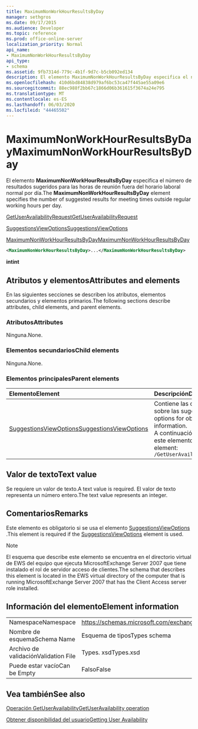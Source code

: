 ```yaml
---
title: MaximumNonWorkHourResultsByDay
manager: sethgros
ms.date: 09/17/2015
ms.audience: Developer
ms.topic: reference
ms.prod: office-online-server
localization_priority: Normal
api_name:
- MaximumNonWorkHourResultsByDay
api_type:
- schema
ms.assetid: 9fb7314d-779c-4b1f-9d7c-b5cb092ed134
description: El elemento MaximumNonWorkHourResultsByDay especifica el número de resultados sugeridos para las horas de reunión fuera del horario laboral normal por día.
ms.openlocfilehash: 410d6bd84838d979af6bc53ca47f445ae55a09e6
ms.sourcegitcommit: 88ec988f2bb67c1866d06b361615f3674a24e795
ms.translationtype: MT
ms.contentlocale: es-ES
ms.lasthandoff: 06/03/2020
ms.locfileid: "44465502"
---
```

# <a name="maximumnonworkhourresultsbyday"></a><span data-ttu-id="7ec08-103">MaximumNonWorkHourResultsByDay</span><span class="sxs-lookup"><span data-stu-id="7ec08-103">MaximumNonWorkHourResultsByDay</span></span>

<span data-ttu-id="7ec08-104">El elemento **MaximumNonWorkHourResultsByDay** especifica el número de resultados sugeridos para las horas de reunión fuera del horario laboral normal por día.</span><span class="sxs-lookup"><span data-stu-id="7ec08-104">The **MaximumNonWorkHourResultsByDay** element specifies the number of suggested results for meeting times outside regular working hours per day.</span></span> 
  
[<span data-ttu-id="7ec08-105">GetUserAvailabilityRequest</span><span class="sxs-lookup"><span data-stu-id="7ec08-105">GetUserAvailabilityRequest</span></span>](getuseravailabilityrequest.md)
  
[<span data-ttu-id="7ec08-106">SuggestionsViewOptions</span><span class="sxs-lookup"><span data-stu-id="7ec08-106">SuggestionsViewOptions</span></span>](suggestionsviewoptions.md)
  
[<span data-ttu-id="7ec08-107">MaximumNonWorkHourResultsByDay</span><span class="sxs-lookup"><span data-stu-id="7ec08-107">MaximumNonWorkHourResultsByDay</span></span>](maximumnonworkhourresultsbyday.md)
  
```xml
<MaximumNonWorkHourResultsByDay>...</MaximumNonWorkHourResultsByDay>
```

 <span data-ttu-id="7ec08-108">**int**</span><span class="sxs-lookup"><span data-stu-id="7ec08-108">**int**</span></span>
## <a name="attributes-and-elements"></a><span data-ttu-id="7ec08-109">Atributos y elementos</span><span class="sxs-lookup"><span data-stu-id="7ec08-109">Attributes and elements</span></span>

<span data-ttu-id="7ec08-110">En las siguientes secciones se describen los atributos, elementos secundarios y elementos primarios.</span><span class="sxs-lookup"><span data-stu-id="7ec08-110">The following sections describe attributes, child elements, and parent elements.</span></span>
  
### <a name="attributes"></a><span data-ttu-id="7ec08-111">Atributos</span><span class="sxs-lookup"><span data-stu-id="7ec08-111">Attributes</span></span>

<span data-ttu-id="7ec08-112">Ninguna.</span><span class="sxs-lookup"><span data-stu-id="7ec08-112">None.</span></span>
  
### <a name="child-elements"></a><span data-ttu-id="7ec08-113">Elementos secundarios</span><span class="sxs-lookup"><span data-stu-id="7ec08-113">Child elements</span></span>

<span data-ttu-id="7ec08-114">Ninguna.</span><span class="sxs-lookup"><span data-stu-id="7ec08-114">None.</span></span>
  
### <a name="parent-elements"></a><span data-ttu-id="7ec08-115">Elementos principales</span><span class="sxs-lookup"><span data-stu-id="7ec08-115">Parent elements</span></span>

|<span data-ttu-id="7ec08-116">**Elemento**</span><span class="sxs-lookup"><span data-stu-id="7ec08-116">**Element**</span></span>|<span data-ttu-id="7ec08-117">**Descripción**</span><span class="sxs-lookup"><span data-stu-id="7ec08-117">**Description**</span></span>|
|:-----|:-----|
|[<span data-ttu-id="7ec08-118">SuggestionsViewOptions</span><span class="sxs-lookup"><span data-stu-id="7ec08-118">SuggestionsViewOptions</span></span>](suggestionsviewoptions.md) <br/> |<span data-ttu-id="7ec08-119">Contiene las opciones para obtener información sobre las sugerencias de la reunión.</span><span class="sxs-lookup"><span data-stu-id="7ec08-119">Contains the options for obtaining meeting suggestion information.</span></span>  <br/> <span data-ttu-id="7ec08-120">A continuación se encuentra la expresión XPath de este elemento:</span><span class="sxs-lookup"><span data-stu-id="7ec08-120">The following is the XPath to this element:</span></span>  <br/>  `/GetUserAvailabilityRequest/SuggestionViewOptions` <br/> |
   
## <a name="text-value"></a><span data-ttu-id="7ec08-121">Valor de texto</span><span class="sxs-lookup"><span data-stu-id="7ec08-121">Text value</span></span>

<span data-ttu-id="7ec08-122">Se requiere un valor de texto.</span><span class="sxs-lookup"><span data-stu-id="7ec08-122">A text value is required.</span></span> <span data-ttu-id="7ec08-123">El valor de texto representa un número entero.</span><span class="sxs-lookup"><span data-stu-id="7ec08-123">The text value represents an integer.</span></span>
  
## <a name="remarks"></a><span data-ttu-id="7ec08-124">Comentarios</span><span class="sxs-lookup"><span data-stu-id="7ec08-124">Remarks</span></span>

<span data-ttu-id="7ec08-125">Este elemento es obligatorio si se usa el elemento [SuggestionsViewOptions](suggestionsviewoptions.md) .</span><span class="sxs-lookup"><span data-stu-id="7ec08-125">This element is required if the [SuggestionsViewOptions](suggestionsviewoptions.md) element is used.</span></span> 
  
> [!NOTE]
> <span data-ttu-id="7ec08-126">El esquema que describe este elemento se encuentra en el directorio virtual de EWS del equipo que ejecuta MicrosoftExchange Server 2007 que tiene instalado el rol de servidor acceso de clientes.</span><span class="sxs-lookup"><span data-stu-id="7ec08-126">The schema that describes this element is located in the EWS virtual directory of the computer that is running MicrosoftExchange Server 2007 that has the Client Access server role installed.</span></span> 
  
## <a name="element-information"></a><span data-ttu-id="7ec08-127">Información del elemento</span><span class="sxs-lookup"><span data-stu-id="7ec08-127">Element information</span></span>

|||
|:-----|:-----|
|<span data-ttu-id="7ec08-128">Namespace</span><span class="sxs-lookup"><span data-stu-id="7ec08-128">Namespace</span></span>  <br/> |https://schemas.microsoft.com/exchange/services/2006/types  <br/> |
|<span data-ttu-id="7ec08-129">Nombre de esquema</span><span class="sxs-lookup"><span data-stu-id="7ec08-129">Schema Name</span></span>  <br/> |<span data-ttu-id="7ec08-130">Esquema de tipos</span><span class="sxs-lookup"><span data-stu-id="7ec08-130">Types schema</span></span>  <br/> |
|<span data-ttu-id="7ec08-131">Archivo de validación</span><span class="sxs-lookup"><span data-stu-id="7ec08-131">Validation File</span></span>  <br/> |<span data-ttu-id="7ec08-132">Types. xsd</span><span class="sxs-lookup"><span data-stu-id="7ec08-132">Types.xsd</span></span>  <br/> |
|<span data-ttu-id="7ec08-133">Puede estar vacío</span><span class="sxs-lookup"><span data-stu-id="7ec08-133">Can be Empty</span></span>  <br/> |<span data-ttu-id="7ec08-134">Falso</span><span class="sxs-lookup"><span data-stu-id="7ec08-134">False</span></span>  <br/> |
   
## <a name="see-also"></a><span data-ttu-id="7ec08-135">Vea también</span><span class="sxs-lookup"><span data-stu-id="7ec08-135">See also</span></span>



[<span data-ttu-id="7ec08-136">Operación GetUserAvailability</span><span class="sxs-lookup"><span data-stu-id="7ec08-136">GetUserAvailability operation</span></span>](getuseravailability-operation.md)


[<span data-ttu-id="7ec08-137">Obtener disponibilidad del usuario</span><span class="sxs-lookup"><span data-stu-id="7ec08-137">Getting User Availability</span></span>](https://msdn.microsoft.com/library/d4133fcb-9b0f-4e6b-aadf-a389da83516a%28Office.15%29.aspx)

